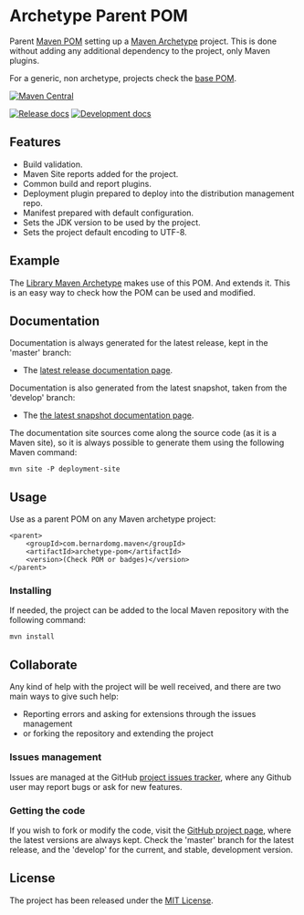 # Archetype Parent POM

Parent [Maven POM][maven-pom-intro] setting up a [Maven Archetype][maven-archetype] project. This is done without adding any additional dependency to the project, only Maven plugins.

For a generic, non archetype, projects check the [base POM][base-pom].

[![Maven Central](https://img.shields.io/maven-central/v/com.bernardomg.maven/archetype-pom.svg)][maven-repo]

[![Release docs](https://img.shields.io/badge/docs-release-blue.svg)][site-release]
[![Development docs](https://img.shields.io/badge/docs-develop-blue.svg)][site-develop]

## Features

- Build validation.
- Maven Site reports added for the project.
- Common build and report plugins.
- Deployment plugin prepared to deploy into the distribution management repo.
- Manifest prepared with default configuration.
- Sets the JDK version to be used by the project.
- Sets the project default encoding to UTF-8.

## Example

The [Library Maven Archetype][library-archetype] makes use of this POM. And extends it. This is an easy way to check how the POM can be used and modified.

## Documentation

Documentation is always generated for the latest release, kept in the 'master' branch:

- The [latest release documentation page][site-release].

Documentation is also generated from the latest snapshot, taken from the 'develop' branch:

- The [the latest snapshot documentation page][site-develop].

The documentation site sources come along the source code (as it is a Maven site), so it is always possible to generate them using the following Maven command:

```
mvn site -P deployment-site
```

## Usage

Use as a parent POM on any Maven archetype project:
```
<parent>
    <groupId>com.bernardomg.maven</groupId>
    <artifactId>archetype-pom</artifactId>
    <version>(Check POM or badges)</version>
</parent>
```

### Installing

If needed, the project can be added to the local Maven repository with the following command:

```
mvn install
```

## Collaborate

Any kind of help with the project will be well received, and there are two main ways to give such help:

- Reporting errors and asking for extensions through the issues management
- or forking the repository and extending the project

### Issues management

Issues are managed at the GitHub [project issues tracker][issues], where any Github user may report bugs or ask for new features.

### Getting the code

If you wish to fork or modify the code, visit the [GitHub project page][scm], where the latest versions are always kept. Check the 'master' branch for the latest release, and the 'develop' for the current, and stable, development version.

## License

The project has been released under the [MIT License][license].

[maven-pom-intro]: https://maven.apache.org/guides/introduction/introduction-to-the-pom.html#Project_Inheritance
[base-pom]: https://github.com/Bernardo-MG/base-pom
[library-archetype]: https://github.com/Bernardo-MG/library-maven-archetype

[maven-repo]: http://mvnrepository.com/artifact/com.bernardomg.maven/archetype-pom
[issues]: https://github.com/Bernardo-MG/archetype-pom/issues
[license]: http://www.opensource.org/licenses/mit-license.php
[scm]: https://github.com/Bernardo-MG/archetype-pom
[site-develop]: https://docs.bernardomg.com/development/maven/archetype-pom
[site-release]: https://docs.bernardomg.com/maven/archetype-pom

[maven-archetype]: https://maven.apache.org/guides/introduction/introduction-to-archetypes.html

